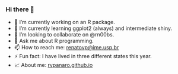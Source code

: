 ### Hi there 👋

- 🔭 I’m currently working on an R package.
- 🌱 I’m currently learning ggplot2 (always) and intermediate shiny.
- 👯 I’m looking to collaborate on @rn00bs.
- 💬 Ask me about R programming.
- 📫 How to reach me: renatovp@ime.usp.br
- ⚡ Fun fact: I have lived in three different states this year.
- :chart_with_upwards_trend: About me: [rvpanaro.github.io](rvpanaro.github.io)
